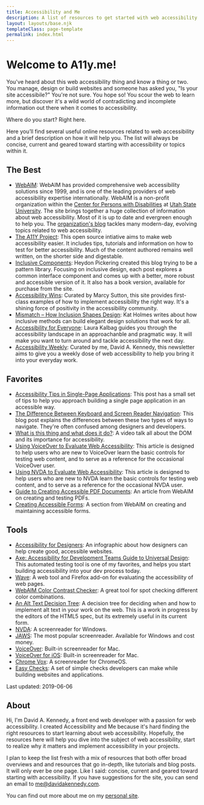```yaml
---
title: Accessibility and Me
description: A list of resources to get started with web accessibility.
layout: layouts/base.njk
templateClass: page-template
permalink: index.html
---
```


# Welcome to A11y.me!

You've heard about this web accessibility thing and know a thing or two. You manage, design or build websites and someone has asked you, "Is your site accessibile?" You're not sure. You hope so! You scour the web to learn more, but discover it's a wild world of contradicting and incomplete information out there when it comes to accessibility.

Where do you start? Right here.

Here you’ll find several useful online resources related to web accessibility and a brief description on how it will help you. The list will always be concise, current and geared toward starting with accessibility or topics within it.

## The Best

- [WebAIM](http://webaim.org/): WebAIM has provided comprehensive web accessibility solutions since 1999, and is one of the leading providers of web accessibility expertise internationally. WebAIM is a non-profit organization within the [Center for Persons with Disabilities](http://www.cpd.usu.edu/) at [Utah State University](http://www.usu.edu/). The site brings together a huge collection of information about web accessibility. Most of it is up to date and evergreen enough to help you. The [organization's blog](http://webaim.org/blog/) tackles many modern-day, evolving topics related to web accessibility.
- [The A11Y Project](https://a11yproject.com/): This open source intiative aims to make web accessibility easier. It includes tips, tutorials and information on how to test for better accessibility. Much of the content authored remains well written, on the shorter side and digestable.
- [Inclusive Components](https://inclusive-components.design/): Heydon Pickering created this blog trying to be a pattern library. Focusing on inclusive design, each post explores a common interface component and comes up with a better, more robust and accessible version of it. It also has a book version, available for purchase from the site.
- [Accessibility Wins](https://a11ywins.tumblr.com/): Curated by Marcy Sutton, this site provides first-class examples of how to implement accessibility the right way. It's a shining force of positivity in the accessibility community.
- [Mismatch – How Inclusion Shapes Design](https://mitpress.mit.edu/books/mismatch): Kat Holmes writes about how inclusive methods can build elegant design solutions that work for all.
- [Accessibility for Everyone](https://abookapart.com/products/accessibility-for-everyone): Laura Kalbag guides you through the accessibility landscape in an approachanble and pragmatic way. It will make you want to turn around and tackle accessibility the next day.
- [Accessibility Weekly](https://a11yweekly.com/): Curated by me, David A. Kennedy, this newsletter aims to give you a weekly dose of web accessibility to help you bring it into your everyday work.

## Favorites

- [Accessibility Tips in Single-Page Applications](https://www.deque.com/blog/accessibility-tips-in-single-page-applications/): This post has a small set of tips to help you approach building a single page application in an accessible way.
- [The Difference Between Keyboard and Screen Reader Navigation](https://tink.uk/the-difference-between-keyboard-and-screen-reader-navigation/): This blog post explains the differences between these two types of ways to navigate. They're often confused among designers and developers.
- [What is this thing and what does it do?](http://vimeo.com/84970341): A video talk all about the DOM and its importance for accessibility.
- [Using VoiceOver to Evaluate Web Accessibility](http://webaim.org/articles/voiceover/): This article is designed to help users who are new to VoiceOver learn the basic controls for testing web content, and to serve as a reference for the occasional VoiceOver user.
- [Using NVDA to Evaluate Web Accessibility](http://webaim.org/articles/nvda/): This article is designed to help users who are new to NVDA learn the basic controls for testing web content, and to serve as a reference for the occasional NVDA user.
- [Guide to Creating Accessible PDF Documents](http://webaim.org/techniques/acrobat/): An article from WebAIM on creating and testing PDFs.
- [Creating Accessible Forms](http://webaim.org/techniques/forms/): A section from WebAIM on creating and maintaining accessible forms.

## Tools

- [Accessibility for Designers](http://webaim.org/resources/designers/): An infographic about how designers can help create good, accessible websites.
- [Axe: Accessibility for Development Teams Guide to Universal Design](https://www.deque.com/axe/): This automated testing tool is one of my favorites, and helps you start building accessibility into your dev process today.
- [Wave](http://wave.webaim.org/): A web tool and Firefox add-on for evaluating the accessibility of web pages.
- [WebAIM Color Contrast Checker](https://webaim.org/resources/contrastchecker/): A great tool for spot checking different color combinations.
- [An Alt Text Decision Tree](http://dev.w3.org/html5/alt-techniques/developer.html#tree): A decision tree for deciding when and how to implement alt text in your work on the web. This is a work in progress by the editors of the HTML5 spec, but its extremely useful in its current form.
- [NVDA](http://www.nvda-project.org/): A screenreader for Windows.
- [JAWS](http://www.freedomscientific.com/products/fs/jaws-product-page.asp): The most popular screenreader. Available for Windows and cost money.
- [VoiceOver](http://www.apple.com/accessibility/voiceover/): Built-in screenreader for Mac.
- [VoiceOver for iOS](http://www.apple.com/accessibility/iphone/vision.html): Built-in screenreader for Mac.
- [Chrome Vox](http://www.chromevox.com/): A screenreader for ChromeOS.
- [Easy Checks](http://www.w3.org/WAI/eval/preliminary): A set of simple checks developers can make while building websites and applications.

Last updated: 2019-06-06

## About

Hi, I'm David A. Kennedy, a front end web developer with a passion for web accessibility. I created Accessibility and Me because it's hard finding the right resources to start learning about web accessibility. Hopefully, the resources here will help you dive into the subject of web accessibility, start to realize why it matters and implement accessibility in your projects.

I plan to keep the list fresh with a mix of resources that both offer broad overviews and and resources that go in-depth, like tutorials and blog posts. It will only ever be one page. Like I said: concise, current and geared toward starting with accessibility. If you have suggestions for the site, you can send an email to [me@davidakennedy.com](mailto:me@davidakennedy.com).

You can find out more about me on my [personal site](http://davidakennedy.com).
